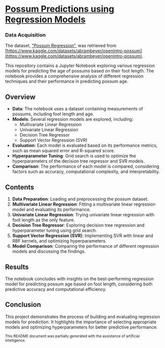 # [Possum Predictions using Regression Models](./possum_regression.ipynb)

### Data Acquisition

The dataset, ["Possum Regression"](./possum.csv), was retrieved from [https://www.kaggle.com/datasets/abrambeyer/openintro-possum](https://www.kaggle.com/datasets/abrambeyer/openintro-possum).

This repository contains a Jupyter Notebook exploring various regression models for predicting the age of possums based on their foot length. The notebook provides a comprehensive analysis of different regression techniques and their performance in predicting possum age.

## Overview

- **Data**: The notebook uses a dataset containing measurements of possums, including foot length and age.
- **Models**: Several regression models are explored, including:
  - Multivariate Linear Regression
  - Univariate Linear Regression
  - Decision Tree Regressor
  - Support Vector Regression (SVR)
- **Evaluation**: Each model is evaluated based on its performance metrics, such as mean squared error and R-squared score.
- **Hyperparameter Tuning**: Grid search is used to optimize the hyperparameters of the decision tree regressor and SVR models.
- **Comparison**: The performance of each model is compared, considering factors such as accuracy, computational complexity, and interpretability.

## Contents

1. **Data Preparation**: Loading and preprocessing the possum dataset.
2. **Multivariate Linear Regression**: Fitting a multivariate linear regression model and evaluating its performance.
3. **Univariate Linear Regression**: Trying univariate linear regression with foot length as the only feature.
4. **Decision Tree Regressor**: Exploring decision tree regression and hyperparameter tuning using grid search.
5. **Support Vector Regression (SVR)**: Implementing SVR with linear and RBF kernels, and optimizing hyperparameters.
6. **Model Comparison**: Comparing the performance of different regression models and discussing the findings.

## Results

The notebook concludes with insights on the best-performing regression model for predicting possum age based on foot length, considering both predictive accuracy and computational efficiency.

## Conclusion

This project demonstrates the process of building and evaluating regression models for prediction. It highlights the importance of selecting appropriate models and optimizing hyperparameters for better predictive performance.


<sub> 
This README document was partially generated with the assistance of artificial intelligence.
</sub>

